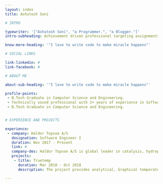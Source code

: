 ```yaml
---
layout: index
title: Ashutosh Soni

# INTRO

typewriter: '["Ashutosh Soni", "a Programmer.", "a Blogger."]'
intro-subheading: Achievement driven professional targeting assignments in  Web or Software development with a leading organization of repute.

know-more-heading: '"I love to write code to make miracle happens"'

# SOCIAL LINKS

link-linkedin: #
link-facebook: #

# ABOUT ME

about-sub-heading: '"I love to write code to make miracle happens"'

profile-points:
 - B.Tech Graduate in Computer Science and Engineering.
 - Technically sound professional with 2+ years of experience in Software Architecture plannig, designing and development.
 - B.Tech Graduate in Computer Science and Engineering.


# EXPERIENCE AND PROJECTS

experience:
 - company: Haldor Topsoe A/S
   designation: Software Engineer I
   duration: Nov 2017 - Present
   link: #
   company-des: Haldor Topsoe A/S is global leader in catalysis, hydroprocessing and process technology. They are running on Industry 4.0 model which includes Cyber-physical systems, IoTs, cloud computing, cognitive computing, etc.
   projects:
    - title: Truetemp
      duration: Mar 2018 - Oct 2018
      description: The project provides analytical, Graphical temperature study of chemical plant walls. It is built as SPAs application. Which include functionalities depending on users’ subscription.

---
```

